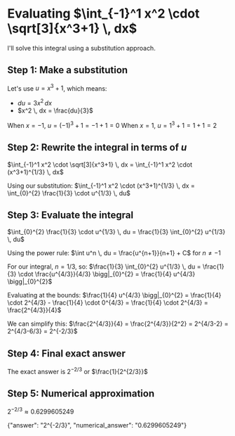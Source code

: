 # Evaluating $\int_{-1}^1 x^2 \cdot \sqrt[3]{x^3+1} \, dx$

I'll solve this integral using a substitution approach.

## Step 1: Make a substitution
Let's use $u = x^3 + 1$, which means:
- $du = 3x^2 \, dx$
- $x^2 \, dx = \frac{du}{3}$

When $x = -1$, $u = (-1)^3 + 1 = -1 + 1 = 0$
When $x = 1$, $u = 1^3 + 1 = 1 + 1 = 2$

## Step 2: Rewrite the integral in terms of $u$
$\int_{-1}^1 x^2 \cdot \sqrt[3]{x^3+1} \, dx = \int_{-1}^1 x^2 \cdot (x^3+1)^{1/3} \, dx$

Using our substitution:
$\int_{-1}^1 x^2 \cdot (x^3+1)^{1/3} \, dx = \int_{0}^{2} \frac{1}{3} \cdot u^{1/3} \, du$

## Step 3: Evaluate the integral
$\int_{0}^{2} \frac{1}{3} \cdot u^{1/3} \, du = \frac{1}{3} \int_{0}^{2} u^{1/3} \, du$

Using the power rule: $\int u^n \, du = \frac{u^{n+1}}{n+1} + C$ for $n \neq -1$

For our integral, $n = 1/3$, so:
$\frac{1}{3} \int_{0}^{2} u^{1/3} \, du = \frac{1}{3} \cdot \frac{u^{4/3}}{4/3} \bigg|_{0}^{2} = \frac{1}{4} u^{4/3} \bigg|_{0}^{2}$

Evaluating at the bounds:
$\frac{1}{4} u^{4/3} \bigg|_{0}^{2} = \frac{1}{4} \cdot 2^{4/3} - \frac{1}{4} \cdot 0^{4/3} = \frac{1}{4} \cdot 2^{4/3} = \frac{2^{4/3}}{4}$

We can simplify this:
$\frac{2^{4/3}}{4} = \frac{2^{4/3}}{2^2} = 2^{4/3-2} = 2^{4/3-6/3} = 2^{-2/3}$

## Step 4: Final exact answer
The exact answer is $2^{-2/3}$ or $\frac{1}{2^{2/3}}$

## Step 5: Numerical approximation
$2^{-2/3} \approx 0.6299605249$

{"answer": "2^{-2/3}", "numerical_answer": "0.6299605249"}